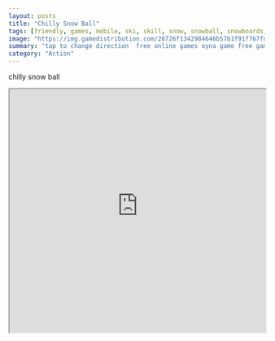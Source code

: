 ```yaml
---
layout: posts
title: "Chilly Snow Ball"
tags: [friendly, games, mobile, ski, skill, snow, snowball, snowboards, tap, chilly, zigzag, one, free, online, games, oyna, game, free, games, play, play, games]
image: "https://img.gamedistribution.com/26726f1342984646b57b1f91f767fdd3.jpg"
summary: "tap to change direction  free online games oyna game free games play play games"
category: "Action"
---
```


chilly snow ball

<iframe width="100%" height="480px;" src="https://html5.gamedistribution.com/26726f1342984646b57b1f91f767fdd3/"></iframe>